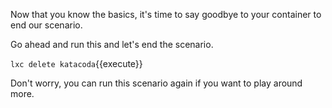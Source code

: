 Now that you know the basics, it's time to say goodbye to your container to end our scenario.

Go ahead and run this and let's end the scenario.

`lxc delete katacoda`{{execute}}

Don't worry, you can run this scenario again if you want to play around more.